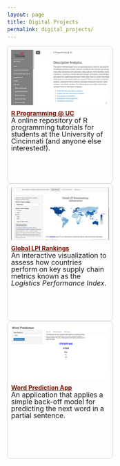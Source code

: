 ```yaml
---
layout: page
title: Digital Projects
permalink: digital_projects/
---
```


<STYLE TYPE="text/css"> 
<!-- 
.nomargin {
  margin-top: 0px;
  margin-bottom: 0px;
  padding: 0px;
}

.headmargin {
  margin-top: 10px;
  margin-bottom: 0px;
  padding: 0px;
}


--> 
</STYLE>



<div style="width: 100%;">

<div style="float: left; width: 45%; margin-right: 1em; border: thin solid lightgray; border-radius: 8px; padding: 8px; height: 300px;">

<a href="http://uc-r.github.io/">
  <img src="/public/images/projects/uc-r_project.png" style="display: block; margin: auto;" />
</a>

<h4 class="headmargin">
  <a href="http://uc-r.github.io/">
    <font color="#821122;">R Programming @ UC</font></a>
</h4>

<p class="nomargin" style="line-height:1.0">
  <font size="3">
    A online repository of R programming tutorials for students at the University of Cincinnati (and anyone else interested!).
  </font>
</p>

</div>

 
<div style="float: left; width: 45%; margin-right: 1em; border: thin solid lightgray; border-radius: 8px; padding: 8px; height: 300px;">

<a href="https://bradleyboehmke.shinyapps.io/LPI_Rankings/">
<img src="/public/images/projects/lpi-rankings.png" style="display: block; margin: auto;" />
</a>

<h4 class="headmargin">
  <a href="https://bradleyboehmke.shinyapps.io/LPI_Rankings/">
    <font color="#821122;">Global LPI Rankings</font></a></h4>

<p class="nomargin" style="line-height:1.0">
  <font size="3">
    An interactive visualization to assess how countries perform on key supply chain metrics known as the <em>Logistics Performance Index</em>.
  </font>
</p>
 
</div>

<div style="float: left; width: 45%; margin-right: 1em; border: thin solid lightgray; border-radius: 8px; padding: 8px; height: 300px;">

<a href="https://bradleyboehmke.shinyapps.io/word_prediction_app/">
<img src="/public/images/projects/word_prediction.png" style="display: block; margin: auto;" />
</a>

<h4 class="headmargin">
  <a href="https://bradleyboehmke.shinyapps.io/word_prediction_app/">
    <font color="#821122;">Word Prediction App</font></a></h4>

<p class="nomargin" style="line-height:1.0">
  <font size="3">
    An application that applies a simple back-off model for predicting the next word in a partial sentence.
  </font>
</p>
 
</div>
